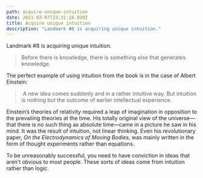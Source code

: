 ```yaml
---
path: acquire-unique-intuition
date: 2021-03-07T23:31:18.030Z
title: Acquire unique intuition
description: "Landmark #8 is acquiring unique intuition."
---
```

Landmark #8 is acquiring unique intuition.

> Before there is knowledge, there is something else that generates knowledge.

The perfect example of using intuition from the book is in the case of Albert Einstein:

>  A new idea comes suddenly and in a rather intuitive way. But intuition is nothing but the outcome of earlier intellectual experience.

Einstein’s theories of relativity required a leap of imagination in opposition to the prevailing theories at the time. His totally original view of the universe—that there is no such thing as absolute time—came in a picture he saw in his mind. It was the result of intuition, not linear thinking. Even his revolutionary paper, *On the Electrodynamics of Moving Bodies*, was mainly written in the form of thought experiments rather than equations.

To be unreasonably successful, you need to have conviction in ideas that aren’t obvious to most people. These sorts of ideas come from intuition rather than logic.